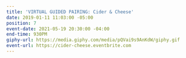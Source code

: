 ```yaml
---
title: 'VIRTUAL GUIDED PAIRING: Cider & Cheese'
date: 2019-01-11 11:03:00 -05:00
position: 7
event-date: 2021-05-19 20:30:00 -04:00
end-time: 930PM
giphy-url: https://media.giphy.com/media/pQVai9s9AnKdW/giphy.gif
event-url: https://cider-cheese.eventbrite.com
---
```


